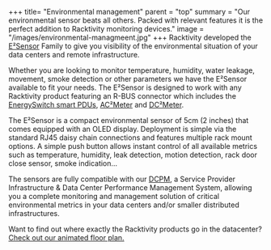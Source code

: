 +++
title= "Environmental management"
parent = "top"
summary = "Our environmental sensor beats all others. Packed with relevant features it is the perfect addition to Racktivity monitoring devices."
image = "/images/environmental-managmeent.jpg"
+++
Racktivity developed the [E²Sensor](/products/uptime-maximization-opex-reduction/e2sensor) Family to give you visibility of the environmental situation of your data centers and remote infrastructure.

Whether you are looking to monitor temperature, humidity, water leakage, movement, smoke detection or other parameters we have the E²Sensor available to fit your needs. The E²Sensor is designed to work with any Racktivity product featuring an R-BUS connector which includes the [EnergySwitch smart PDUs](/products/rack-power-management), [AC²Meter](/products/infrastructure-power-management/ac-power-monitoring-ac2meter) and [DC²Meter](/products/infrastructure-power-management/dc-power-monitoring).

The E²Sensor is a compact environmental sensor of 5cm (2 inches) that comes equipped with an OLED display.
Deployment is simple via the standard RJ45 daisy chain connections and features multiple rack mount options. A simple push button allows instant control of all available metrics such as temperature, humidity, leak detection, motion detection, rack door close sensor, smoke indication…

The sensors are fully compatible with our [DCPM](/products/power-management-software/dcpm), a Service Provider Infrastructure & Data Center Performance Management System, allowing you a complete monitoring and management solution of critical environmental metrics in your data centers and/or smaller distributed infrastructures.

Want to find out where exactly the Racktivity products go in the datacenter? [Check out our animated floor plan.](/post/data-center-floor-plan-solution-overview)